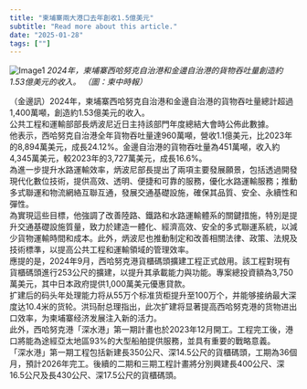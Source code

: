 ```yaml
---
title: "柬埔寨兩大港口去年創收1.5億美元"
subtitle: "Read more about this article."
date: "2025-01-28"
tags: [""]
---
```


![Image1](/thumbnails/Two-Largest-Ports-Revenue.jpg "Meeting")
*2024年，柬埔寨西哈努克自治港和金邊自治港的貨物吞吐量創造約1.53億美元的收入。 （圖：柬中時報）*

（金邊訊）2024年，柬埔寨西哈努克自治港和金邊自治港的貨物吞吐量總計超過1,400萬噸，創造約1.53億美元的收入。
<br/>
公共工程和運輸部部長炳波尼近日主持該部門年度總結大會時公佈此數據。
<br/>
他表示，西哈努克自治港全年貨物吞吐量達960萬噸，營收1.1億美元，比2023年的8,894萬美元，成長24.12%。金邊自治港的貨物吞吐量為451萬噸，收入約4,345萬美元，較2023年的3,727萬美元，成長16.6%。
<br/>
為進一步提升水路運輸效率，炳波尼部長提出了兩項主要發展願景，包括透過開發現代化數位技術，提供高效、透明、便捷和可靠的服務，優化水路運輸服務；推動多式聯運和物流網絡互聯互通，發展交通基礎設施，確保其品質、安全、永續性和彈性。
<br/>
為實現這些目標，他強調了改善陸路、鐵路和水路運輸體系的關鍵措施，特別是提升交通基礎設施質量，致力於建造一體化、經濟高效、安全的多式聯運系統，以減少貨物運輸時間和成本。此外，炳波尼也推動制定和改善相關法律、政策、法規及技術標準，以提高公共工程和運輸領域的管理效率。
<br/>
應提的是，2024年9月，西哈努克港貨櫃碼頭擴建工程正式啟用。該工程對現有貨櫃碼頭進行253公尺的擴建，以提升其承載能力與功能。專案總投資額為3,750萬美元，其中日本政府提供1,000萬美元優惠貸款。
<br/>
扩建后的码头年处理能力将从55万个标准货柜提升至100万个，并能够接纳最大深度达10.4米的货轮。洪玛耐总理指出，此次扩建将显著提高西哈努克港的货物进出口效率，为柬埔寨经济发展注入新的活力。
<br/>
此外，西哈努克港「深水港」第一期計畫也於2023年12月開工。工程完工後，港口將能為途經亞太地區93%的大型船舶提供服務，並具有重要的戰略意義。
<br/>
「深水港」第一期工程包括新建長350公尺、深14.5公尺的貨櫃碼頭，工期為36個月，預計2026年完工。後續的二期和三期工程計畫將分別興建長400公尺、深16.5公尺及長430公尺、深17.5公尺的貨櫃碼頭。